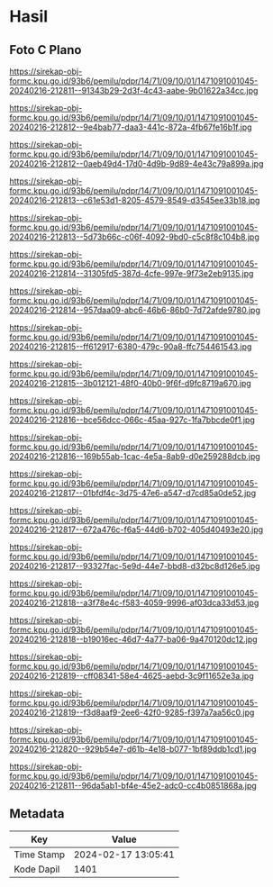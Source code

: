 # Hasil

## Foto C Plano

https://sirekap-obj-formc.kpu.go.id/93b6/pemilu/pdpr/14/71/09/10/01/1471091001045-20240216-212811--91343b29-2d3f-4c43-aabe-9b01622a34cc.jpg

https://sirekap-obj-formc.kpu.go.id/93b6/pemilu/pdpr/14/71/09/10/01/1471091001045-20240216-212812--9e4bab77-daa3-441c-872a-4fb67fe16b1f.jpg

https://sirekap-obj-formc.kpu.go.id/93b6/pemilu/pdpr/14/71/09/10/01/1471091001045-20240216-212812--0aeb49d4-17d0-4d9b-9d89-4e43c79a899a.jpg

https://sirekap-obj-formc.kpu.go.id/93b6/pemilu/pdpr/14/71/09/10/01/1471091001045-20240216-212813--c61e53d1-8205-4579-8549-d3545ee33b18.jpg

https://sirekap-obj-formc.kpu.go.id/93b6/pemilu/pdpr/14/71/09/10/01/1471091001045-20240216-212813--5d73b66c-c06f-4092-9bd0-c5c8f8c104b8.jpg

https://sirekap-obj-formc.kpu.go.id/93b6/pemilu/pdpr/14/71/09/10/01/1471091001045-20240216-212814--31305fd5-387d-4cfe-997e-9f73e2eb9135.jpg

https://sirekap-obj-formc.kpu.go.id/93b6/pemilu/pdpr/14/71/09/10/01/1471091001045-20240216-212814--957daa09-abc6-46b6-86b0-7d72afde9780.jpg

https://sirekap-obj-formc.kpu.go.id/93b6/pemilu/pdpr/14/71/09/10/01/1471091001045-20240216-212815--ff612917-6380-479c-90a8-ffc754461543.jpg

https://sirekap-obj-formc.kpu.go.id/93b6/pemilu/pdpr/14/71/09/10/01/1471091001045-20240216-212815--3b012121-48f0-40b0-9f6f-d9fc8719a670.jpg

https://sirekap-obj-formc.kpu.go.id/93b6/pemilu/pdpr/14/71/09/10/01/1471091001045-20240216-212816--bce56dcc-066c-45aa-927c-1fa7bbcde0f1.jpg

https://sirekap-obj-formc.kpu.go.id/93b6/pemilu/pdpr/14/71/09/10/01/1471091001045-20240216-212816--169b55ab-1cac-4e5a-8ab9-d0e259288dcb.jpg

https://sirekap-obj-formc.kpu.go.id/93b6/pemilu/pdpr/14/71/09/10/01/1471091001045-20240216-212817--01bfdf4c-3d75-47e6-a547-d7cd85a0de52.jpg

https://sirekap-obj-formc.kpu.go.id/93b6/pemilu/pdpr/14/71/09/10/01/1471091001045-20240216-212817--672a476c-f6a5-44d6-b702-405d40493e20.jpg

https://sirekap-obj-formc.kpu.go.id/93b6/pemilu/pdpr/14/71/09/10/01/1471091001045-20240216-212817--93327fac-5e9d-44e7-bbd8-d32bc8d126e5.jpg

https://sirekap-obj-formc.kpu.go.id/93b6/pemilu/pdpr/14/71/09/10/01/1471091001045-20240216-212818--a3f78e4c-f583-4059-9996-af03dca33d53.jpg

https://sirekap-obj-formc.kpu.go.id/93b6/pemilu/pdpr/14/71/09/10/01/1471091001045-20240216-212818--b19016ec-46d7-4a77-ba06-9a470120dc12.jpg

https://sirekap-obj-formc.kpu.go.id/93b6/pemilu/pdpr/14/71/09/10/01/1471091001045-20240216-212819--cff08341-58e4-4625-aebd-3c9f11652e3a.jpg

https://sirekap-obj-formc.kpu.go.id/93b6/pemilu/pdpr/14/71/09/10/01/1471091001045-20240216-212819--f3d8aaf9-2ee6-42f0-9285-f397a7aa56c0.jpg

https://sirekap-obj-formc.kpu.go.id/93b6/pemilu/pdpr/14/71/09/10/01/1471091001045-20240216-212820--929b54e7-d61b-4e18-b077-1bf89ddb1cd1.jpg

https://sirekap-obj-formc.kpu.go.id/93b6/pemilu/pdpr/14/71/09/10/01/1471091001045-20240216-212811--96da5ab1-bf4e-45e2-adc0-cc4b0851868a.jpg


## Metadata

| Key        | Value               |
| ---------- | ------------------- |
| Time Stamp | 2024-02-17 13:05:41 |
| Kode Dapil | 1401                |



